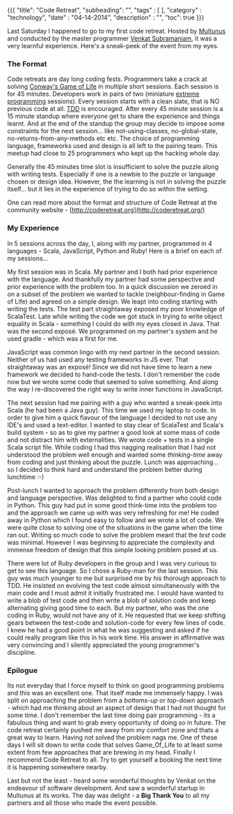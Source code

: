 {{{
    "title": "Code Retreat",
    "subheading": "",
    "tags" : [  ],
    "category" : "technology",
    "date" : "04-14-2014",
    "description" : "",
    "toc": true
}}}

Last Saturday I happened to go to my first code retreat. Hosted by [Multunus](http://www.multunus.com/) and conducted by the master programmer [Venkat Subramaniam](https://twitter.com/venkat_s), it was a very learnful experience. Here's a sneak-peek of the event from my eyes. 

### The Format
Code retreats are day long coding fests. Programmers take a crack at solving [Conway's Game of Life](http://en.wikipedia.org/wiki/Conway's_Game_of_Life) in multiple short sessions. Each session is for 45 minutes. Developers work in pairs of two (miniature [extreme programming](http://en.wikipedia.org/wiki/Extreme_programming) sessions). Every session starts with a clean slate, that is NO previous code at all. [TDD](http://en.wikipedia.org/wiki/Test-driven_development) is encouraged. After every 45 minute session is a 15 minute standup where everyone get to share the experience and things learnt. And at the end of the standup the group may decide to impose some constraints for the next session... like not-using-classes, no-global-state, no-returns-from-any-methods etc etc. The choice of programming language, frameworks used and design is all left to the pairing team. This meetup had close to 25 programmers who kept up the hacking whole day.

Generally the 45 minutes time slot is insufficient to solve the puzzle along with writing tests. Especially if one is a newbie to the puzzle or language chosen or design idea. However, the the learning is not in solving the puzzle itself... but it lies in the experience of trying to do so within the setting. 

One can read more about the format and structure of Code Retreat at the community website - [http://coderetreat.org](http://coderetreat.org/)

### My Experience
In 5 sessions across the day, I, along with my partner, programmed in 4 languages - Scala, JavaScript, Python and Ruby! Here is a brief on each of my sessions...

My first session was in Scala. My partner and I both had prior experience with the language. And thankfully my partner had some perspective and prior experience with the problem too. In a quick discussion we zeroed in on a subset of the problem we wanted to tackle (neighbour-finding in Game of Life) and agreed on a simple design. We leapt into coding starting with writing the tests. The test part straightaway exposed my poor knowledge of ScalaTest. Late while writing the code we got stuck in trying to write object equality in Scala - something I could do with my eyes closed in Java. That was the second exposé. We programmed on my partner's system and he used gradle - which was a first for me.

JavaScript was common lingo with my next partner in the second session. Neither of us had used any testing frameworks in JS ever. That straightaway was an exposé! Since we did not have time to learn a new framework we decided to hand-code the tests. I don't remember the code now but we wrote some code that seemed to solve something. And along the way I re-discovered the right way to write inner functions in JavaScript.

The next session had me pairing with a guy who wanted a sneak-peek into Scala (he had been a Java guy). This time we used my laptop to code. In order to give him a quick flavour of the language I decided to not use any IDE's and used a text-editor. I wanted to stay clear of ScalaTest and Scala's build system - so as to give my partner a good look at some mass of code and not distract him with externalities. We wrote code + tests in a single Scala script file. While coding I had this nagging realisation that I had not understood the problem well enough and wanted some *thinking-time* away from coding and just thinking about the puzzle. Lunch was approaching... so I decided to think hard and understand the problem better during lunchtime :-)

Post-lunch I wanted to approach the problem differently from both design and language perspective. Was delighted to find a partner who could code in Python. This guy had put in some good think-time into the problem too and the approach we came up with was very refreshing for me! He coded away in Python which I found easy to follow and we wrote a lot of code. We were quite close to solving one of the situations in the game when the time ran out. Writing so much code to solve the problem meant that the *test* code was minimal. However I was beginning to appreciate the complexity and immense freedom of design that this simple looking problem posed at us.

There were lot of Ruby developers in the group and I was very curious to get to see this language. So I chose a Ruby-man for the last session. This guy was much younger to me but surprised me by his thorough approach to TDD. He insisted on evolving the test code almost simultaneously with the main code and I must admit it initially frustrated me. I would have wanted to write a blob of test code and then write a blob of solution code and keep alternating giving good time to each. But my partner, who was the one coding in Ruby, would not have any of it. He requested that we keep shifting gears between the test-code and solution-code for every few lines of code. I knew he had a good point in what he was suggesting and asked if he could really program like this in his work time. His answer in affirmative was very convincing and I silently appreciated the young programmer's discipline.

### Epilogue
Its not everyday that I force myself to think on good programming problems and this was an excellent one. That itself made me immensely happy. I was split on approaching the problem from a *bottoms-up* or *top-down* approach - which had me thinking about an aspect of design that I had not thought for some time. I don't remember the last time doing pair programming - its a fabulous thing and want to grab every opportunity of doing so in future. The code retreat certainly pushed me away from my comfort zone and thats a great way to learn. Having not solved the problem nags me. One of these days I will sit down to write code that solves Game_Of_Life to at least some extent from few approaches that are brewing in my head. Finally I recommend Code Retreat to all. Try to get yourself a booking the next time it is happening somewhere nearby. 

Last but not the least - heard some wonderful thoughts by Venkat on the endeavour of software development. And saw a wonderful startup in Multunus at its works. The day was delight - a **Big Thank You** to all my partners and all those who made the event possible.